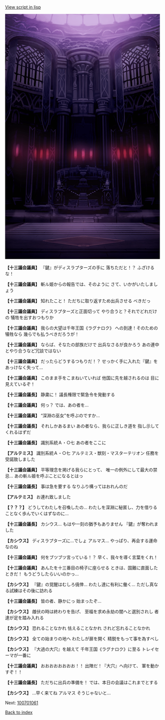[View script in lisp](../scripts/100701050.txt)

![201_congress.png](../images/backgrounds/201_congress.png)

**【十三議会議員】**
『鍵』がディスラプターズの手に
落ちただと！？
ふざけるな！

**【十三議会議員】**
斬ル姫からの報告では、そのように
さて、いかがいたしましょう

**【十三議会議員】**
知れたこと！
ただちに取り返すため出兵させる
べきだっ

**【十三議会議員】**
ディスラプターズと正面切って
やり合うと？それでどれだけの
犠牲を出すおつもりか

**【十三議会議員】**
我らの大望は千年王国《ラグナロク》
への到達！そのための犠牲なら
幾らでも払うべきだろうが！

**【十三議会議員】**
ならば、そなたの部族だけで
出兵なさるが良かろう
あの連中とやり合うなど冗談ではない

**【十三議会議員】**
だったらどうするつもりだ！？
せっかく手に入れた『鍵』を
あっけなく失って…

**【十三議会議員】**
このまま手をこまねいていれば
他国に先を越されるのは
目に見えているぞ！

**【十三議会議長】**
静粛に！
議長権限で緊急令を発動する

**【十三議会議員】**
何っ？
では、あの者を…

**【十三議会議員】**
“深淵の巫女”を呼ぶのですか…

**【十三議会議長】**
それしかあるまい
あの者なら、我らに正しき道を
指し示してくれるはずだ

**【十三議会議長】**
識別系統Ａ・○七
あの者をここに

**【アルテミス】**
識別系統Ａ・○七
アルテミス・獣刻・マスターテリオン
任務を受諾致しました

**【十三議会議員】**
平等理念を掲げる我らにとって、
唯一の例外にして最大の禁忌…
あの斬ル姫を呼ぶことになるとはっ

**【十三議会議長】**
事は急を要する
なりふり構ってはおれんのだ

**【アルテミス】**
お連れ致しました

**【？？？】**
どうしてわたしを召喚したの…
わたしを深淵に秘匿し、力を借りる
ことなく歩んでいくはずなのに…

**【十三議会議長】**
カシウス…
もはや一刻の猶予もありません
『鍵』が奪われました

**【カシウス】**
ディスラプターズに…でしょ
アルマス…
やっぱり、再会する運命なのね

**【十三議会議員】**
何をブツブツ言っている！？
早く、我々を導く言葉をくれ！

**【十三議会議員】**
あんたを十三番目の椅子に座らせる
ときは、国難に直面したときだ！
もうどうしたらいいのかっ…

**【カシウス】**
『鍵』の覚醒はむしろ僥倖…
わたし達に有利に働く…
ただし真なる試練はその後に訪れる

**【十三議会議長】**
皆の者、静かにっ
始まったぞ…

**【カシウス】**
雌伏の時は終わりを告げ、
至福を求め永劫の闇へと選別されし
者達が足を踏み入れる

**【カシウス】**
恐れることなかれ
怯えることなかれ
されど忘れることなかれ

**【カシウス】**
全ての始まりの地へ
わたしが扉を開く
精鋭をもって事を為すべし

**【カシウス】**
『大過の大穴』を越えて
千年王国《ラグナロク》に至る
トレイセーマが一番に

**【十三議会議員】**
おおおおおおおお！！
出陣だ！『大穴』へ向けて、
軍を動かすぞ！！

**【十三議会議長】**
ただちに出兵の準備を！
では、本日の会議はこれまでとする

**【カシウス】**
…早く来てね
アルマス
そうじゃないと…

Next: [100701061](100701061.md)

[Back to index](index.md)
